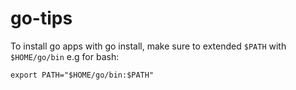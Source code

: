 # go-tips

To install go apps with go install, make sure to extended `$PATH` with `$HOME/go/bin` e.g for bash:


`
export PATH="$HOME/go/bin:$PATH"
`
